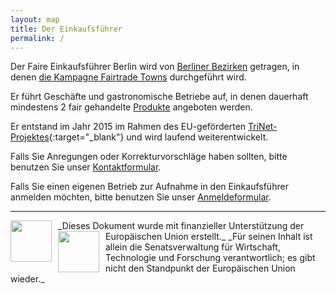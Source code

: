 ```yaml
---
layout: map
title: Der Einkaufsführer
permalink: /
---
```


<!-- PLZ: http://fbinter.stadt-berlin.de/fb/wfs/geometry/senstadt/re_postleit?
REQUEST=GetCapabilities&SERVICE=WFS&VERSION=1.1.0-->


Der Faire Einkaufsführer Berlin wird von [Berliner Bezirken]({{site.baseurl}}/bezirke) getragen, in denen [die Kampagne Fairtrade Towns]({{site.baseurl}}/kampagne) durchgeführt wird.

Er führt Geschäfte und gastronomische Betriebe auf, in denen dauerhaft mindestens 2 fair gehandelte [Produkte]({{site.baseurl}}/fairer-handel) angeboten werden.

Er entstand im Jahr 2015 im Rahmen des EU-geförderten [TriNet-Projektes](http://trinet-global.eu){:target="_blank"} und wird laufend weiterentwickelt.

Falls Sie Anregungen oder Korrekturvorschläge haben sollten, bitte benutzen Sie unser [Kontaktformular]({{site.baseurl}}/kontakt).

Falls Sie einen eigenen Betrieb zur Aufnahme in den Einkaufsführer anmelden möchten, bitte benutzen Sie unser [Anmeldeformular]({{site.baseurl}}/anmeldeformular).

---

<span class="logos">
<img src="{{ "/images/eu.jpg" | prepend: site.baseurl }}"  width="66px" style="float:left; margin-right:10px;" />
_Dieses Dokument wurde mit finanzieller Unterstützung der Europäischen Union erstellt._  
<span class="logos">
<img src="{{ "/images/trinet.jpg" | prepend: site.baseurl }}"  width="66px" style="float:left; margin-right:10px;" />
_Für seinen Inhalt ist allein die Senatsverwaltung für Wirtschaft, Technologie und Forschung verantwortlich; es gibt nicht den Standpunkt der Europäischen Union wieder._
</span>
